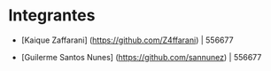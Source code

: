 # Integrantes
* [Kaique Zaffarani] (https://github.com/Z4ffarani) | 556677

* [Guilerme Santos Nunes] (https://github.com/sannunez) | 556677
